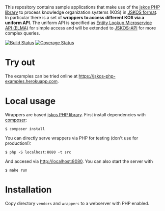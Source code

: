 This repository contains sample applications that make use of the [jskos PHP
library](https://packagist.org/packages/gbv/jskos) to process knowledge
organization systems (KOS) in [JSKOS format](https://gbv.github.io/jskos/). In
particular there is a set of **wrappers to access different KOS via a uniform
API**. The uniform API is specified as [Entity Lookup Microservice API
(ELMA)](http://gbv.github.io/elma/) for simple access and will be extended to
[JSKOS-API](https://gbv.github.io/jskos-api/) for more complex queries.

[![Build Status](https://img.shields.io/travis/gbv/jskos-php-examples.svg)](https://travis-ci.org/gbv/jskos-php-examples)
[![Coverage Status](https://coveralls.io/repos/gbv/jskos-php-examples/badge.svg?branch=master)](https://coveralls.io/r/gbv/jskos-php-examples)

# Try out

The examples can be tried online at <https://jskos-php-examples.herokuapp.com>.

# Local usage

Wrappers are based [jskos PHP library](https://packagist.org/packages/gbv/jskos).
First install dependencies with [composer](https://getcomposer.org/):

    $ composer install

You can directly serve wrappers via PHP for testing (don't use for production!):

    $ php -S localhost:8080 -t src

And accesed via <http://localhost:8080>. You can also start the server with

    $ make run

# Installation

Copy directory `vendors` and `wrappers` to a webserver with PHP enabled.

